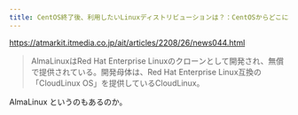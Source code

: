 ```yaml
---
title: CentOS終了後、利用したいLinuxディストリビューションは？：CentOSからどこに移る？ - ＠IT
---
```


https://atmarkit.itmedia.co.jp/ait/articles/2208/26/news044.html

> AlmaLinuxはRed Hat Enterprise Linuxのクローンとして開発され、無償で提供されている。開発母体は、Red Hat Enterprise Linux互換の「CloudLinux OS」を提供しているCloudLinux。

AlmaLinux というのもあるのか。
